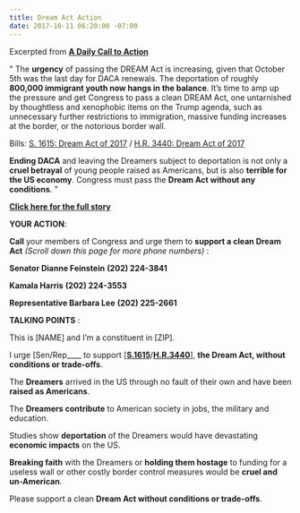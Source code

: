 ```yaml
---
title: Dream Act Action
date: 2017-10-11 06:20:00 -07:00
---
```


Excerpted from [**A Daily Call to Action**](https://www.theloyalopposition.net/mission-statement/) 

"  The **urgency** of passing the DREAM Act is increasing, given that October 5th was the last day for DACA renewals. The deportation of roughly **800,000 immigrant youth now hangs in the balance**. It’s time to amp up the pressure and get Congress to pass a clean DREAM Act, one untarnished by thoughtless and xenophobic items on the Trump agenda, such as unnecessary further restrictions to immigration, massive funding increases at the border, or the notorious border wall.

Bills: [S. 1615: Dream Act of 2017](https://www.congress.gov/bill/115th-congress/senate-bill/1615) / [H.R. 3440: Dream Act of 2017](https://www.congress.gov/bill/115th-congress/house-bill/3440)

  **Ending DACA** and leaving the Dreamers subject to deportation is not only a **cruel betrayal** of young people raised as Americans, but is also **terrible for the US economy**. Congress must pass the **Dream Act without any conditions**.  "

[**Click here for the full story**](https://www.theloyalopposition.net/daily-ctas/daily-call-action-october-6th-2017/?utm_source=3NoTrump&utm_campaign=12751bcc74-EMAIL_CAMPAIGN_2017_09_18&utm_medium=email&utm_term=0_f88185aec7-12751bcc74-76580211) 

**YOUR ACTION**:

**Call** your members of Congress and urge them to **support a clean Dream Act**  *(Scroll down this page for more phone numbers)* :

**Senator Dianne Feinstein**
**(202) 224-3841**


**Kamala Harris**
**(202) 224-3553**

**Representative Barbara Lee**
**(202) 225-2661**

**TALKING POINTS** :

This is [NAME] and I’m a constituent in [ZIP].

I urge [Sen/Rep____ to support [[**S.1615**](https://www.congress.gov/bill/115th-congress/senate-bill/1615)/[**H.R.3440**](https://www.congress.gov/bill/115th-congress/house-bill/3440)], **the Dream Act, without conditions or trade-offs**.

The **Dreamers** arrived in the US through no fault of their own and have been **raised as Americans**.

The **Dreamers contribute** to American society in jobs, the military and education.

Studies show **deportation** of the Dreamers would have devastating **economic impacts** on the US.

**Breaking faith** with the Dreamers or **holding them hostage** to funding for a useless wall or other costly border control measures would be **cruel and un-American**.

Please support a clean **Dream Act without conditions or trade-offs**.




